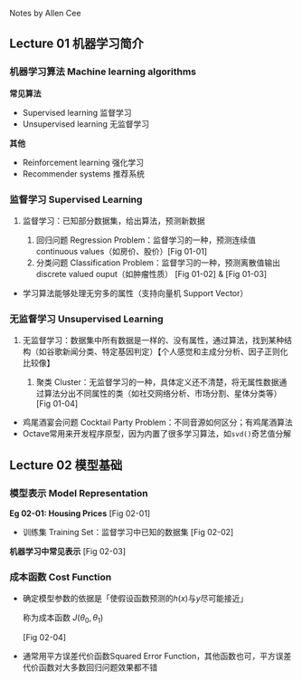 Notes by Allen Cee



## Lecture 01 机器学习简介



### 机器学习算法 Machine learning algorithms

**常见算法**

- Supervised learning 监督学习
- Unsupervised learning 无监督学习

**其他**

- Reinforcement learning 强化学习
- Recommender systems 推荐系统



### 监督学习 Supervised Learning

1. 监督学习：已知部分数据集，给出算法，预测新数据

   1. 回归问题 Regression Problem：监督学习的一种，预测连续值 continuous values（如房价、股价）[Fig 01-01]
   2. 分类问题 Classification Problem：监督学习的一种，预测离散值输出 discrete valued ouput（如肿瘤性质） [Fig 01-02] & [Fig 01-03]


* 学习算法能够处理无穷多的属性（支持向量机 Support Vector）



### 无监督学习 Unsupervised Learning

1. 无监督学习：数据集中所有数据是一样的、没有属性，通过算法，找到某种结构（如谷歌新闻分类、特定基因判定）【个人感觉和主成分分析、因子正则化比较像】

   1. 聚类 Cluster：无监督学习的一种，具体定义还不清楚，将无属性数据通过算法分出不同属性的类（如社交网络分析、市场分割、星体分类等）[Fig 01-04]


* 鸡尾酒宴会问题 Cocktail Party Problem：不同音源如何区分；有鸡尾酒算法
* Octave常用来开发程序原型，因为内置了很多学习算法，如`svd()`奇艺值分解



## Lecture 02 模型基础



### 模型表示 Model Representation

**Eg 02-01: Housing Prices** [Fig 02-01]

* 训练集 Training Set：监督学习中已知的数据集 [Fig 02-02]



**机器学习中常见表示** [Fig 02-03]



### 成本函数 Cost Function

* 确定模型参数的依据是「使假设函数预测的$h(x)$与$y$尽可能接近」

  称为成本函数 $J(\theta_0, \theta_1)$

  [Fig 02-04]

* 通常用平方误差代价函数Squared Error Function，其他函数也可，平方误差代价函数对大多数回归问题效果都不错





